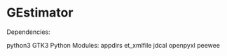 # GEstimator

Dependencies:

python3
GTK3
Python Modules:
    appdirs
    et_xmlfile
    jdcal
    openpyxl
    peewee

